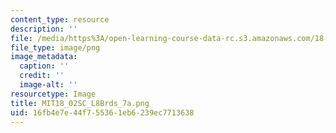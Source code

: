 ```yaml
---
content_type: resource
description: ''
file: /media/https%3A/open-learning-course-data-rc.s3.amazonaws.com/18-02sc-multivariable-calculus-fall-2010/16fb4e7e44f755361eb6239ec7713638_MIT18_02SC_L8Brds_7a.png
file_type: image/png
image_metadata:
  caption: ''
  credit: ''
  image-alt: ''
resourcetype: Image
title: MIT18_02SC_L8Brds_7a.png
uid: 16fb4e7e-44f7-5536-1eb6-239ec7713638
---
```

